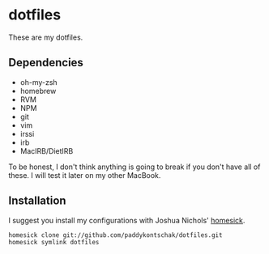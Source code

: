dotfiles
===

These are my dotfiles.

Dependencies
---

* oh-my-zsh
* homebrew
* RVM
* NPM
* git
* vim
* irssi
* irb
* MacIRB/DietIRB

To be honest, I don't think anything is going to break if you don't have all of these. I will test it later on my other MacBook.

Installation
---

I suggest you install my configurations with Joshua Nichols' [homesick](https://github.com/technicalpickles/homesick).

    homesick clone git://github.com/paddykontschak/dotfiles.git
    homesick symlink dotfiles
